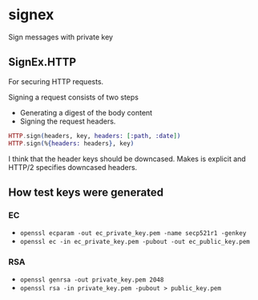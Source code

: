 # signex
Sign messages with private key

## SignEx.HTTP

For securing HTTP requests.

Signing a request consists of two steps

- Generating a digest of the body content
- Signing the request headers.

```elixir
HTTP.sign(headers, key, headers: [:path, :date])
HTTP.sign(%{headers: headers}, key)
```

I think that the header keys should be downcased.
Makes is explicit and HTTP/2 specifies downcased headers.

## How test keys were generated

### EC

* `openssl ecparam -out ec_private_key.pem -name secp521r1 -genkey`
* `openssl ec -in ec_private_key.pem -pubout -out ec_public_key.pem`

### RSA

* `openssl genrsa -out private_key.pem 2048`
* `openssl rsa -in private_key.pem -pubout > public_key.pem`
